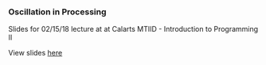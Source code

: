 ### Oscillation in Processing

Slides for 02/15/18 lecture at at Calarts MTIID - Introduction to Programming II

View slides [here](dextershepherd.github.io/oscillation)
